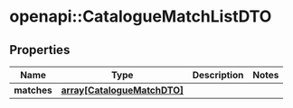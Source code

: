 # openapi::CatalogueMatchListDTO

## Properties
Name | Type | Description | Notes
------------ | ------------- | ------------- | -------------
**matches** | [**array[CatalogueMatchDTO]**](CatalogueMatchDTO.md) |  | 



